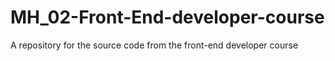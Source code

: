 # MH_02-Front-End-developer-course
A repository for the source code from the front-end developer course
